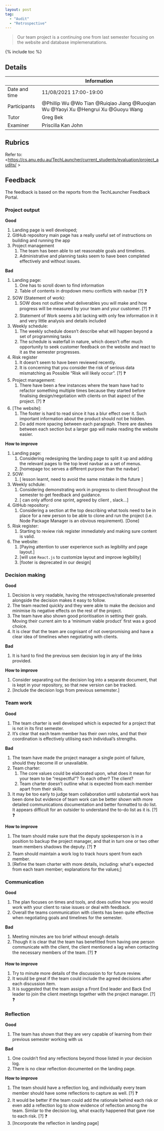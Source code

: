 ```yaml
---
layout: post
tag:
  - "Audit"
  - "Retrospective"
---
```


> Our team project is a continuing one from last semester focusing on the website and database implemenatations.

{% include toc %}

## Details

|               | Information                                                                       |
| ------------- | --------------------------------------------------------------------------------- |
| Date and time | 11/08/2021 17:00-19:00                                                            |
| Participants  | @Phillip Wu @Wo Tian @Ruiqiao Jiang @Ruoqian Wu @Yaoyi Xu @Hengrui Xu @Guoyu Wang |
| Tutor         | Greg Bek                                                                          |
| Examiner      | Priscilla Kan John                                                                |

## Rubrics

Refer to: <https://cs.anu.edu.au/TechLauncher/current_students/evaluation/project_audits/ >

## Feedback

The feedback is based on the reports from the TechLauncher Feedback Portal.

### Project output

**Good**

1. Landing page is well developed;
2. GitHub repository main page has a really useful set of instructions on building and running the app
3. Project management
   1. The team has been able to set reasonable goals and timelines.
   2. Administrative and planning tasks seem to have been completed effectively and without issues.

**Bad**

1. Landing page:
   1. One has to scroll down to find information
   2. Table of contents in dropdown menu conflicts with navbar [?] :question:
2. SOW (Statement of work):
   1. SOW does not outline what deliverables you will make and how progress will be measured by your team and your customer. [?] :question:
   2. Statement of Work seems a bit lacking with only few information in it and very little analysis and details included
3. Weekly schedule:
   1. The weekly schedule doesn’t describe what will happen beyond a set of programming tasks
   2. The schedule is waterfall in nature, which doesn’t offer much opportunity to seek customer feedback on the website and react to it as the semester progresses.
4. Risk register
   1. It doesn’t seem to have been reviewed recently.
   2. It is concerning that you consider the risk of serious data mismatching as Possible “Risk will likely occur”. [?] :question:
5. Project management:
   1. There have been a few instances where the team have had to refactor something multiple times because they started before finalising design/negotiation with clients on that aspect of the project. [?] :question:
6. [The website]:
   1. The footer is hard to read since it has a blur effect over it. Such important information about the product should not be hidden.
   2. Do add more spacing between each paragraph. There are dashes between each section but a larger gap will make reading the website easier.

**How to improve**

1. Landing page:
   1. Considering redesigning the landing page to split it up and adding the relevant pages to the top level navbar as a set of menus.
   2. [homepage toc serves a different purpose than the navbar]
2. SOW:
   1. [ lesson learnt, need to avoid the same mistake in the future ]
3. Weekly schdule:
   1. Considering demonstrating work in progress to client throughout the semester to get feedback and guidance.
   2. [ can only afford one sprint, agreed by client , slack...]
4. GitHub repository:
   1. Considering a section at the top describing what tools need to be in place for a new person to be able to clone and run the project (i.e. Node Package Manager is an obvious requirement). [Done]
5. Risk register:
   1. Starting to review risk register immediately and making sure content is valid.
6. The website:
   1. [Paying attention to user experience such as legibility and page layout.]
   2. [will use `React.js` to customize layout and improve legibility]
   3. [footer is deprecated in our design]

### Decision making

**Good**

1. Decision is very readable, having the retrospective/rationale presented alongside the decision makes it easy to follow.
2. The team reacted quickly and they were able to make the decision and minimise its negative effects on the rest of the project.
3. The team have also shown good prioritisation in setting their goals. Moving their current aim to a ‘minimum viable product’ first was a good choice.
4. It is clear that the team are cognisant of not overpromising and have a clear idea of timelines when negotiating with clients.

**Bad**

1. It is hard to find the previous sem decision log in any of the links provided.

**How to improve**

1. Consider separating out the decision log into a separate document, that is kept in your repository, so that new version can be tracked.
2. [Include the decision logs from previous sememster.]

### Team work

**Good**

1. The team charter is well developed which is expected for a project that is not in its first semester.
2. It’s clear that each team member has their own roles, and that their coordination is effectively utilising each individual’s strengths.

**Bad**

1. The team have made the project manager a single point of failure, should they become ill or unavailable.
2. Team charter:
   1. The core values could be elaborated upon, what does it mean for your team to be “respectful”? To each other? The client?
   2. Team charter doesn’t outline what is expected from each member apart from their skills.
3. It may be too early to judge team collaboration until substantial work has been done but evidence of team work can be better shown with more detailed communications documentation and better formatted to do list. It appears difficult for an outsider to understand the to-do list as it is. [?] :question:

**How to improve**

1. The team should make sure that the deputy spokesperson is in a position to backup the project manager, and that in turn one or two other team members shadows the deputy. [?] :question:
2. Team should maintain a work log to track hours spent from each member.
3. [Refine the team charter with more details, including: what's expected from each team member; explanations for the values;]

### Communication

**Good**

1. The plan focuses on times and tools, and does outline how you would work with your client to raise issues or deal with feedback.
2. Overall the teams communication with clients has been quite effective when negotiating goals and timelines for the semester.

**Bad**

1. Meeting minutes are too brief without enough details
2. Though it is clear that the team has benefitted from having one person communicate with the client, the client mentioned a lag when contacting the necessary members of the team. [?] :question:

**How to improve**

1. Try to minute more details of the discussion to for future review.
2. It would be great if the team could include the agreed decisions after each discussion item.
3. It is suggested that the team assign a Front End leader and Back End leader to join the client meetings together with the project manager. [?] :question:

### Reflection

**Good**

1. The team has shown that they are very capable of learning from their previous semester working with us

**Bad**

1. One couldn’t find any reflections beyond those listed in your decision log.
2. There is no clear reflection documented on the landing page.

**How to improve**

1. The team should have a reflection log, and individually every team member should have some reflections to capture as well. [?] :question:
2. It would be better if the team could add the rationale behind each risk or even add a reflection log to show evidence of reflection among the team. Similar to the decision log, what exactly happened that gave rise to each risk. [?] :question:
3. [Incorporate the reflection in landing page]
